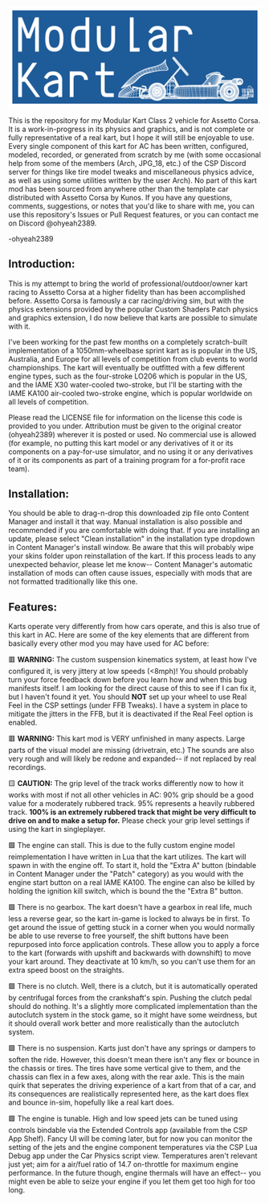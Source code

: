 ![Modular Kart logo](https://github.com/ohyeah2389/Modular-Kart/blob/main/Graphics/modular_kart.png?raw=true)

This is the repository for my Modular Kart Class 2 vehicle for Assetto Corsa. 
It is a work-in-progress in its physics and graphics, and is not complete or fully representative of a real kart, but I hope it will still be enjoyable to use.
Every single component of this kart for AC has been written, configured, modeled, recorded, or generated from scratch by me (with some occasional help from some of the members (Arch, JPG_18, etc.) of the CSP Discord server for things like tire model tweaks and miscellaneous physics advice, as well as using some utilities written by the user Arch). 
No part of this kart mod has been sourced from anywhere other than the template car distributed with Assetto Corsa by Kunos.
If you have any questions, comments, suggestions, or notes that you'd like to share with me, you can use this repository's Issues or Pull Request features, or you can contact me on Discord @ohyeah2389.

-ohyeah2389

## Introduction:

This is my attempt to bring the world of professional/outdoor/owner kart racing to Assetto Corsa at a higher fidelity than has been accomplished before. Assetto Corsa is famously a car racing/driving sim, but with the physics extensions provided by the popular Custom Shaders Patch physics and graphics extension, I do now believe that karts are possible to simulate with it.

I've been working for the past few months on a completely scratch-built implementation of a 1050mm-wheelbase sprint kart as is popular in the US, Australia, and Europe for all levels of competition from club events to world championships. The kart will eventually be outfitted with a few different engine types, such as the four-stroke LO206 which is popular in the US, and the IAME X30 water-cooled two-stroke, but I'll be starting with the IAME KA100 air-cooled two-stroke engine, which is popular worldwide on all levels of competition.

Please read the LICENSE file for information on the license this code is provided to you under. Attribution must be given to the original creator (ohyeah2389) wherever it is posted or used. No commercial use is allowed (for example, no putting this kart model or any derivatives of it or its components on a pay-for-use simulator, and no using it or any derivatives of it or its components as part of a training program for a for-profit race team).

## Installation:

You should be able to drag-n-drop this downloaded zip file onto Content Manager and install it that way. Manual installation is also possible and recommended if you are comfortable with doing that.
If you are installing an update, please select "Clean installation" in the installation type dropdown in Content Manager's install window. Be aware that this will probably wipe your skins folder upon reinstallation of the kart.
If this process leads to any unexpected behavior, please let me know-- Content Manager's automatic installation of mods can often cause issues, especially with mods that are not formatted traditionally like this one.

## Features:

Karts operate very differently from how cars operate, and this is also true of this kart in AC. Here are some of the key elements that are different from basically every other mod you may have used for AC before:

🟥 **WARNING:** The custom suspension kinematics system, at least how I've configured it, is very jittery at low speeds (<8mph)! You should probably turn your force feedback down before you learn how and when this bug manifests itself. I am looking for the direct cause of this to see if I can fix it, but I haven't found it yet. You should **NOT** set up your wheel to use Real Feel in the CSP settings (under FFB Tweaks). I have a system in place to mitigate the jitters in the FFB, but it is deactivated if the Real Feel option is enabled.

🟥 **WARNING:** This kart mod is VERY unfinished in many aspects. Large parts of the visual model are missing (drivetrain, etc.) The sounds are also very rough and will likely be redone and expanded-- if not replaced by real recordings.

🟨 **CAUTION:** The grip level of the track works differently now to how it works with most if not all other vehicles in AC: 90% grip should be a good value for a moderately rubbered track. 95% represents a heavily rubbered track. **100% is an extremely rubbered track that might be very difficult to drive on and to make a setup for.** Please check your grip level settings if using the kart in singleplayer.

🟩 The engine can stall. This is due to the fully custom engine model reimplementation I have written in Lua that the kart utilizes. The kart will spawn in with the engine off. To start it, hold the "Extra A" button (bindable in Content Manager under the "Patch" category) as you would with the engine start button on a real IAME KA100. The engine can also be killed by holding the ignition kill switch, which is bound the the "Extra B" button.

🟩 There is no gearbox. The kart doesn't have a gearbox in real life, much less a reverse gear, so the kart in-game is locked to always be in first. To get around the issue of getting stuck in a corner when you would normally be able to use reverse to free yourself, the shift buttons have been repurposed into force application controls. These allow you to apply a force to the kart (forwards with upshift and backwards with downshift) to move your kart around. They deactivate at 10 km/h, so you can't use them for an extra speed boost on the straights.

🟩 There is no clutch. Well, there is a clutch, but it is automatically operated by centrifugal forces from the crankshaft's spin. Pushing the clutch pedal should do nothing. It's a slightly more complicated implementation than the autoclutch system in the stock game, so it might have some weirdness, but it should overall work better and more realistically than the autoclutch system.

🟩 There is no suspension. Karts just don't have any springs or dampers to soften the ride. However, this doesn't mean there isn't any flex or bounce in the chassis or tires. The tires have some vertical give to them, and the chassis can flex in a few axes, along with the rear axle. This is the main quirk that seperates the driving experience of a kart from that of a car, and its consequences are realistically represented here, as the kart does flex and bounce in-sim, hopefully like a real kart does.

🟩 The engine is tunable. High and low speed jets can be tuned using controls bindable via the Extended Controls app (available from the CSP App Shelf). Fancy UI will be coming later, but for now you can monitor the setting of the jets and the engine component temperatures via the CSP Lua Debug app under the Car Physics script view. Temperatures aren't relevant just yet; aim for a air/fuel ratio of 14.7 on-throttle for maximum engine performance. In the future though, engine thermals will have an effect-- you might even be able to seize your engine if you let them get too high for too long.
